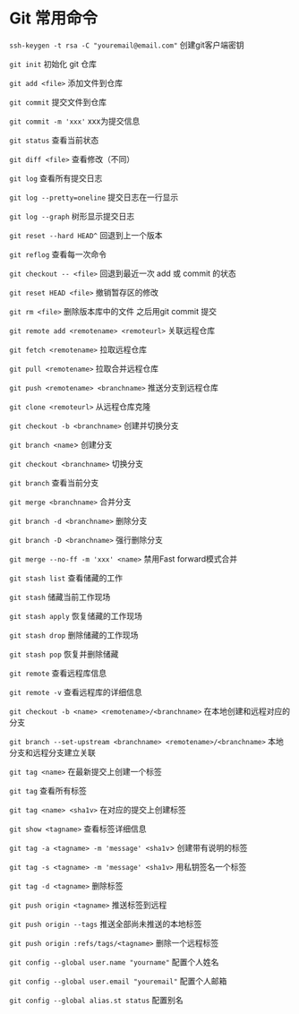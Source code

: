 # Git 常用命令

`ssh-keygen -t rsa -C "youremail@email.com"`	创建git客户端密钥

`git init`			初始化 git 仓库

`git add <file>`		添加文件到仓库

`git commit`			提交文件到仓库

`git commit -m 'xxx'`		xxx为提交信息

`git status`			查看当前状态

`git diff <file>`		查看修改（不同）

`git log`			查看所有提交日志

`git log --pretty=oneline`	提交日志在一行显示

`git log --graph`		树形显示提交日志

`git reset --hard HEAD^`	回退到上一个版本

`git reflog`			查看每一次命令

`git checkout -- <file>`		回退到最近一次 add 或 commit 的状态

`git reset HEAD <file>`		撤销暂存区的修改

`git rm <file>`			删除版本库中的文件 之后用git commit 提交

`git remote add <remotename> <remoteurl>`	关联远程仓库

`git fetch <remotename>`		拉取远程仓库

`git pull <remotename>`		拉取合并远程仓库

`git push <remotename> <branchname>` 推送分支到远程仓库

`git clone <remoteurl>`		从远程仓库克隆

`git checkout -b <branchname>`	创建并切换分支

`git branch <name`>		创建分支

`git checkout <branchname>`	切换分支

`git branch`			查看当前分支

`git merge <branchname>`	合并分支

`git branch -d <branchname>`	删除分支

`git branch -D <branchname>`	强行删除分支

`git merge --no-ff -m 'xxx' <name>` 禁用Fast forward模式合并

`git stash list`		查看储藏的工作

`git stash`			储藏当前工作现场

`git stash apply`		恢复储藏的工作现场

`git stash drop`		删除储藏的工作现场

`git stash pop`			恢复并删除储藏

`git remote`			查看远程库信息

`git remote -v`			查看远程库的详细信息

`git checkout -b <name> <remotename>/<branchname>` 在本地创建和远程对应的分支

`git branch --set-upstream <branchname> <remotename>/<branchname>` 本地分支和远程分支建立关联

`git tag <name>`		在最新提交上创建一个标签

`git tag`			查看所有标签

`git tag <name> <sha1v>`	在对应的提交上创建标签

`git show <tagname>`		查看标签详细信息

`git tag -a <tagname> -m 'message' <sha1v`> 创建带有说明的标签

`git tag -s <tagname> -m 'message' <sha1v>` 用私钥签名一个标签

`git tag -d <tagname>`		删除标签

`git push origin <tagname>`	推送标签到远程

`git push origin --tags`	推送全部尚未推送的本地标签

`git push origin :refs/tags/<tagname>` 删除一个远程标签

`git config --global user.name "yourname"` 配置个人姓名

`git config --global user.email "youremail"` 配置个人邮箱

`git config --global alias.st status` 配置别名


